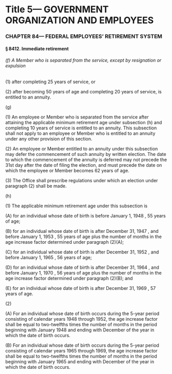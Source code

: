 
# Title 5— GOVERNMENT ORGANIZATION AND EMPLOYEES
### CHAPTER 84— FEDERAL EMPLOYEES’ RETIREMENT SYSTEM
#### § 8412. Immediate retirement
###### (f) A Member who is separated from the service, except by resignation or expulsion

(1) after completing 25 years of service, or

(2) after becoming 50 years of age and completing 20 years of service, is entitled to an annuity.

(g)

(1) An employee or Member who is separated from the service after attaining the applicable minimum retirement age under subsection (h) and completing 10 years of service is entitled to an annuity. This subsection shall not apply to an employee or Member who is entitled to an annuity under any other provision of this section.

(2) An employee or Member entitled to an annuity under this subsection may defer the commencement of such annuity by written election. The date to which the commencement of the annuity is deferred may not precede the 31st day after the date of filing the election, and must precede the date on which the employee or Member becomes 62 years of age.

(3) The Office shall prescribe regulations under which an election under paragraph (2) shall be made.

(h)

(1) The applicable minimum retirement age under this subsection is

(A) for an individual whose date of birth is before January 1, 1948 , 55 years of age;

(B) for an individual whose date of birth is after December 31, 1947 , and before January 1, 1953 , 55 years of age plus the number of months in the age increase factor determined under paragraph (2)(A);

(C) for an individual whose date of birth is after December 31, 1952 , and before January 1, 1965 , 56 years of age;

(D) for an individual whose date of birth is after December 31, 1964 , and before January 1, 1970 , 56 years of age plus the number of months in the age increase factor determined under paragraph (2)(B); and

(E) for an individual whose date of birth is after December 31, 1969 , 57 years of age.

(2)

(A) For an individual whose date of birth occurs during the 5-year period consisting of calendar years 1948 through 1952, the age increase factor shall be equal to two-twelfths times the number of months in the period beginning with January 1948 and ending with December of the year in which the date of birth occurs.

(B) For an individual whose date of birth occurs during the 5-year period consisting of calendar years 1965 through 1969, the age increase factor shall be equal to two-twelfths times the number of months in the period beginning with January 1965 and ending with December of the year in which the date of birth occurs.
